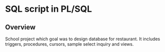 # SQL script in PL/SQL
## Overview

School project which goal was to design database for restaurant. It includes triggers, procedures, cursors, sample select inquiry and views.